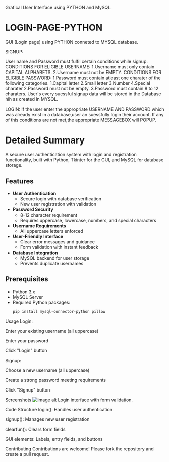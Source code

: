 Grafical User Interface using PYTHON and MySQL.
# LOGIN-PAGE-PYTHON
GUI (Login page) using PYTHON conneted to MYSQL database.

SIGNUP:

User name and Password must fulfil certain conditions while signup.
CONDITIONS FOR ELIGIBLE USERNAME:
  1.Username must only contain CAPITAL ALPHABETS.
  2.Username must not be EMPTY.
CONDITIONS FOR ELIGIBLE PASSWORD:
  1.Password must contain atleast one charater of the following categories.
      1.Capital letter
      2.Small letter
      3.Number
      4.Special charater
  2.Password must not be empty.
  3.Password must contain 8 to 12 charaters.
User's every suessful signup data will be stored in the Database hih as created in MYSQL.

LOGIN:
If the user enter the appropriate USERNAME AND PASSWORD which was already exist in a database,user an suessfully login their account.
If any of this conditions are not met,the appropriate MESSAGEBOX will POPUP.

# Detailed Summary
A secure user authentication system with login and registration functionality, built with Python, Tkinter for the GUI, and MySQL for database storage.

## Features

- **User Authentication**
  - Secure login with database verification
  - New user registration with validation
- **Password Security**
  - 8-12 character requirement
  - Requires uppercase, lowercase, numbers, and special characters
- **Username Requirements**
  - All uppercase letters enforced
- **User-Friendly Interface**
  - Clear error messages and guidance
  - Form validation with instant feedback
- **Database Integration**
  - MySQL backend for user storage
  - Prevents duplicate usernames

## Prerequisites

- Python 3.x
- MySQL Server
- Required Python packages:
  ```bash
  pip install mysql-connector-python pillow

Usage
Login:

Enter your existing username (all uppercase)

Enter your password

Click "Login" button

Signup:

Choose a new username (all uppercase)

Create a strong password meeting requirements

Click "Signup" button

Screenshots
![image alt](https://github.com/Ranjid1087/LOGIN-PAGE-PYTHON/blob/bd6324d900fe0882975fafeabb5726ffe681b59d/User%20Interface%20SS.png)
Login interface with form validation.

Code Structure
login(): Handles user authentication

signup(): Manages new user registration

clearfun(): Clears form fields

GUI elements: Labels, entry fields, and buttons





Contributing
Contributions are welcome! Please fork the repository and create a pull request.
